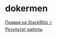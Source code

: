 # dokermen

[Правка на StackBlitz ⚡️](https://stackblitz.com/edit/dokermen)  
[Результат работы](https://dokermen.stackblitz.io/)
